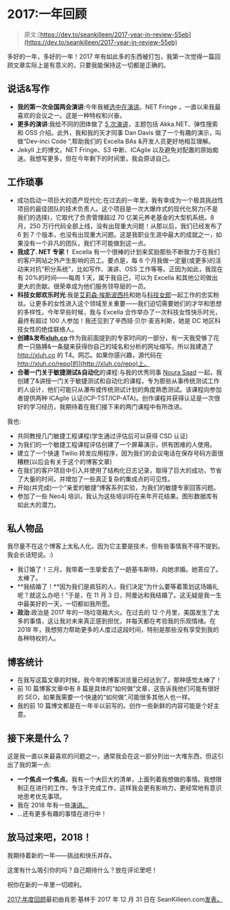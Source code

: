 # 2017:一年回顾

> 原文:[https://dev.to/seankilleen/2017-year-in-review-55eb](https://dev.to/seankilleen/2017-year-in-review-55eb)

多好的一年，多好的一年！2017 年有如此多的东西被打包，我第一次觉得一篇回顾文章实际上是有意义的，只要我能保持这一切都是正确的。

## 说话&写作

*   **我的第一次全国两会演讲**:今年我被[选中在](https://www.youtube.com/watch?v=jFDXNGFvcYg)[演讲](http://dotnetfringe.org)。NET Fringe ，一直以来我最喜欢的会议之一。这是一种特权和兴奋。
*   **更多的演讲**:我给不同的团体做了 [5 次演讲](https://seankilleen.com/Presentations/)，主题包括 Akka.NET、弹性搜索和 OSS 介绍。此外，我和我的天才同事 Dan Davis 做了一个有趣的演示，叫做“Dev-inci Code ”,帮助我们的 Excella BAs &开发人员更好地相互理解。
*   Jekyll 上的博文。NET Fringe、S3 中断、ICAgile 以及避免对配置的原始痴迷。我想写更多，但在今年剩下的时间里，我会原谅自己。

## 工作琐事

*   成功启动一项巨大的遗产现代化:在过去的一年里，我有幸成为一个极具挑战性项目的最佳团队的技术负责人。这个项目是一次大爆炸式的现代化努力(不是我们的选择)，它取代了负责管理超过 70 亿美元养老基金的大型机系统。8 月，250 万行代码全部上线，没有出现重大问题！从那以后，我们已经发布了 6 到 7 个版本，也没有出现重大问题。这是我职业生涯中最大的成就之一，如果没有一个非凡的团队，我们不可能做到这一点。
*   **我成了. NET 专家！** Excella 有一个很棒的计划来奖励那些不断致力于在我们的客户网站之外产生影响的员工。要点是，每 6 个月我做一定量(或更多)的活动来对抗“积分系统”，比如写作、演讲、OSS 工作等等。正因为如此，我现在有 20%的时间——每周 1 天，属于我自己，可以为 Excella 和其他公司做出更大的贡献。很荣幸成为他们服务领导层的一员。
*   **科技女郎欢乐时光**:我是[艾莉森·埃斯波西托](https://twitter.com/allisonveronica)和她与[科技女郎](https://www.hiretechladies.com)一起工作的忠实粉丝。让更多的女性进入这个领域至关重要——我们迫切需要她们的才华和思想的多样性。今年早些时候，我与 Excella 合作举办了一次科技女性快乐时光，最终有超过 100 人参加！我还见到了辛西娅·贝尔·麦吉利斯，她是 DC 地区科技女性的绝佳联络人。
*   **创建&发布[xluh.co](http://xluh.co)**:作为我前面提到的专家时间的一部分，有一天我受够了花费一只胳膊&一条腿来获得你自己的域名和分析的网址缩写。所以我建造了 http://xluh.co 的 T4。网芯。如果你感兴趣，源代码在 http://xluh.co/repo[的](http://xluh.co/repo)上。
*   **合著一门关于敏捷测试&自动化**的课程:与我的优秀同事 [Noura Saad](http://twitter.com/naranir) 一起，我创建了&讲授一门关于敏捷测试和自动化的课程，专为那些从事传统测试工作的人设计，他们可能只从瀑布或传统测试计划的角度熟悉测试。该课程向参加者提供两种 ICAgile 认证(ICP-TST/ICP-ATA)。创作课程并获得认证是一次很好的学习经历，我期待着在我们接下来的两门课程中有所改进。

我也:

*   共同教授几门敏捷工程课程(学生通过评估后可以获得 CSD 认证)
*   为我们的一个敏捷工程课程评估创建了一个屏幕演示，供有困难的人使用。
*   建立了一个快速 Twilio 转发应用程序，因为我们的会议电话在保存号码方面很糟糕(以后会有关于这个的博客文章)
*   在我们的客户项目中引入并使用了结构化日志记录，取得了巨大的成功，节省了大量的时间，并增加了一些真正复杂的集成点的可见性。
*   开始(并完成)一个“亲爱的敏捷”博客系列实验，为我们的敏捷专家回答问题。
*   参加了一些 Neo4j 培训，我认为这些培训将在来年开花结果。图形数据库有如此大的潜力。

## 私人物品

我尽量不在这个博客上太私人化，因为它主要是技术，但有些事情我不得不提到。我会长话短说。:)

*   我订婚了！三月，我带着一生挚爱去了一趟基韦斯特，向她求婚。她答应了。太棒了。
*   **我结婚了！**因为我们是疯狂的人，我们决定“为什么要等着策划这场婚礼呢？就这么办吧！”于是，在 11 月 3 日，阿曼达和我结婚了。这无疑是我一生中最美好的一天，一切都如我所愿。
*   **政治**:政治是 2017 年的一场垃圾箱大火。在过去的 12 个月里，美国发生了太多的事情，这让我对未来真正感到担忧，并每天都在考验我的乐观情绪。在 2018 年，我想努力帮助更多的人度过这段时间，特别是那些没有享受到我的各种特权的人。

## 博客统计

*   在我写这篇文章的时候，我今年的博客浏览量已经达到了。那种感觉太棒了！
*   前 10 篇博客文章中有 8 篇是具体的“如何做”文章，这告诉我他们可能有很好的 SEO，如果我需要一个快速的“如何做”,可能很多其他人也一样。
*   我的前 10 篇博文都是在一年半以前写的。创作一些新鲜的内容可能是个好主意。

## 接下来是什么？

这是我一直以来最喜欢的问题之一。通常我会在这一部分列出一大堆东西，但这引出了我的第一点:

*   **一个焦点一个焦点**。我有一个~~大~~巨大的清单，上面列着我想做的事情。我想限制正在进行的工作，专注于完成工作，这样我会更有影响力，更经常地有意识地思考优先事项。
*   我在 2018 年有一些[演讲。](https://seankilleen.com/Presentations/)
*   …还有更多有趣的事情在进行中！

## 放马过来吧，2018！

我期待着新的一年——挑战和快乐并存。

这里有什么吸引你的吗？自己期待什么？放在评论里吧！

祝你在新的一年里一切顺利。

[2017:年度回顾](https://SeanKilleen.com/2017/12/recapping-a-year-for-the-record-books/)最初由肖恩·基林于 2017 年 12 月 31 日在 SeanKilleen.com[发表。](https://SeanKilleen.com)